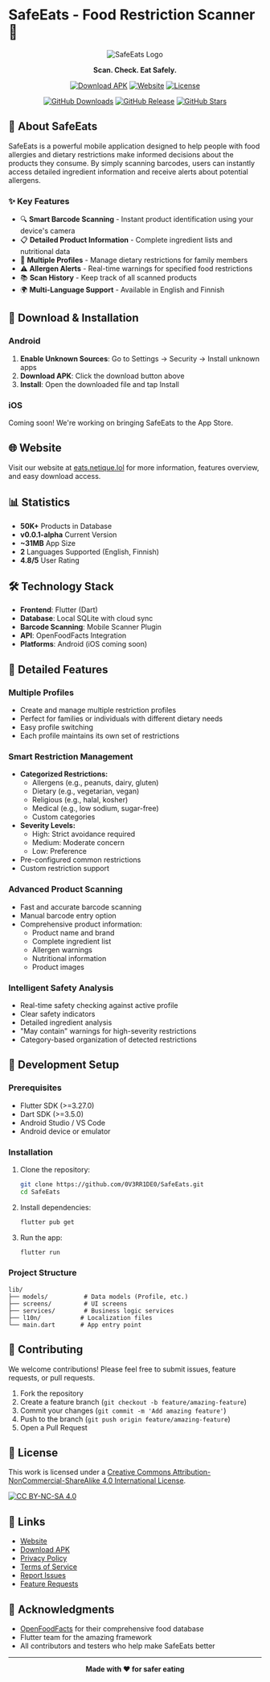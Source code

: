 # SafeEats - Food Restriction Scanner 🍎

<div align="center">

![SafeEats Logo](assets/images/app_icon.png)

**Scan. Check. Eat Safely.**

[![Download APK](https://img.shields.io/badge/Download-Android%20APK-green?style=for-the-badge&logo=android)](https://github.com/0V3RR1DE0/SafeEats/releases/download/latest/app-release.apk)
[![Website](https://img.shields.io/badge/Website-eats.netique.lol-blue?style=for-the-badge&logo=google-chrome)](https://eats.netique.lol)
[![License](https://img.shields.io/badge/License-CC%20BY--NC--SA%204.0-lightgrey?style=for-the-badge)](http://creativecommons.org/licenses/by-nc-sa/4.0/)

[![GitHub Downloads](https://img.shields.io/github/downloads/0V3RR1DE0/SafeEats/total?style=flat-square&logo=github&label=Total%20Downloads)](https://github.com/0V3RR1DE0/SafeEats/releases)
[![GitHub Release](https://img.shields.io/github/v/release/0V3RR1DE0/SafeEats?style=flat-square&logo=github)](https://github.com/0V3RR1DE0/SafeEats/releases/latest)
[![GitHub Stars](https://img.shields.io/github/stars/0V3RR1DE0/SafeEats?style=flat-square&logo=github)](https://github.com/0V3RR1DE0/SafeEats/stargazers)

</div>

## 📱 About SafeEats

SafeEats is a powerful mobile application designed to help people with food allergies and dietary restrictions make informed decisions about the products they consume. By simply scanning barcodes, users can instantly access detailed ingredient information and receive alerts about potential allergens.

### ✨ Key Features

- 🔍 **Smart Barcode Scanning** - Instant product identification using your device's camera
- 📋 **Detailed Product Information** - Complete ingredient lists and nutritional data
- 👥 **Multiple Profiles** - Manage dietary restrictions for family members
- ⚠️ **Allergen Alerts** - Real-time warnings for specified food restrictions
- 📚 **Scan History** - Keep track of all scanned products
- 🌍 **Multi-Language Support** - Available in English and Finnish

## 🚀 Download & Installation

### Android
1. **Enable Unknown Sources**: Go to Settings → Security → Install unknown apps
2. **Download APK**: Click the download button above
3. **Install**: Open the downloaded file and tap Install

### iOS
Coming soon! We're working on bringing SafeEats to the App Store.

## 🌐 Website

Visit our website at [eats.netique.lol](https://eats.netique.lol) for more information, features overview, and easy download access.

## 📊 Statistics

- **50K+** Products in Database
- **v0.0.1-alpha** Current Version
- **~31MB** App Size
- **2** Languages Supported (English, Finnish)
- **4.8/5** User Rating

## 🛠️ Technology Stack

- **Frontend**: Flutter (Dart)
- **Database**: Local SQLite with cloud sync
- **Barcode Scanning**: Mobile Scanner Plugin
- **API**: OpenFoodFacts Integration
- **Platforms**: Android (iOS coming soon)

## 📱 Detailed Features

### Multiple Profiles
- Create and manage multiple restriction profiles
- Perfect for families or individuals with different dietary needs
- Easy profile switching
- Each profile maintains its own set of restrictions

### Smart Restriction Management
- **Categorized Restrictions:**
  - Allergens (e.g., peanuts, dairy, gluten)
  - Dietary (e.g., vegetarian, vegan)
  - Religious (e.g., halal, kosher)
  - Medical (e.g., low sodium, sugar-free)
  - Custom categories
- **Severity Levels:**
  - High: Strict avoidance required
  - Medium: Moderate concern
  - Low: Preference
- Pre-configured common restrictions
- Custom restriction support

### Advanced Product Scanning
- Fast and accurate barcode scanning
- Manual barcode entry option
- Comprehensive product information:
  - Product name and brand
  - Complete ingredient list
  - Allergen warnings
  - Nutritional information
  - Product images

### Intelligent Safety Analysis
- Real-time safety checking against active profile
- Clear safety indicators
- Detailed ingredient analysis
- "May contain" warnings for high-severity restrictions
- Category-based organization of detected restrictions

## 🔧 Development Setup

### Prerequisites
- Flutter SDK (>=3.27.0)
- Dart SDK (>=3.5.0)
- Android Studio / VS Code
- Android device or emulator

### Installation
1. Clone the repository:
   ```bash
   git clone https://github.com/0V3RR1DE0/SafeEats.git
   cd SafeEats
   ```

2. Install dependencies:
   ```bash
   flutter pub get
   ```

3. Run the app:
   ```bash
   flutter run
   ```

### Project Structure
```
lib/
├── models/          # Data models (Profile, etc.)
├── screens/         # UI screens
├── services/        # Business logic services
├── l10n/           # Localization files
└── main.dart       # App entry point
```

## 🤝 Contributing

We welcome contributions! Please feel free to submit issues, feature requests, or pull requests.

1. Fork the repository
2. Create a feature branch (`git checkout -b feature/amazing-feature`)
3. Commit your changes (`git commit -m 'Add amazing feature'`)
4. Push to the branch (`git push origin feature/amazing-feature`)
5. Open a Pull Request

## 📄 License

This work is licensed under a [Creative Commons Attribution-NonCommercial-ShareAlike 4.0 International License](http://creativecommons.org/licenses/by-nc-sa/4.0/).

[![CC BY-NC-SA 4.0](https://licensebuttons.net/l/by-nc-sa/4.0/88x31.png)](http://creativecommons.org/licenses/by-nc-sa/4.0/)

## 🔗 Links

- [Website](https://eats.netique.lol)
- [Download APK](https://github.com/0V3RR1DE0/SafeEats/releases/download/latest/app-release.apk)
- [Privacy Policy](https://eats.netique.lol/privacy.html)
- [Terms of Service](https://eats.netique.lol/terms.html)
- [Report Issues](https://github.com/0V3RR1DE0/SafeEats/issues)
- [Feature Requests](https://github.com/0V3RR1DE0/SafeEats/issues/new?template=feature_request.md)

## 🙏 Acknowledgments

- [OpenFoodFacts](https://openfoodfacts.org/) for their comprehensive food database
- Flutter team for the amazing framework
- All contributors and testers who help make SafeEats better

---

<div align="center">

**Made with ❤️ for safer eating**

</div>
